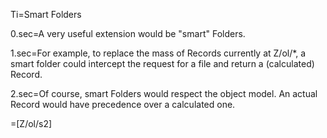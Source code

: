 Ti=Smart Folders

0.sec=A very useful extension would be "smart" Folders.

1.sec=For example, to replace the mass of Records currently at Z/ol/*, a smart folder could intercept the request for a file and return a (calculated) Record.

2.sec=Of course, smart Folders would respect the object model.  An actual Record would have precedence over a calculated one. 

=[Z/ol/s2]